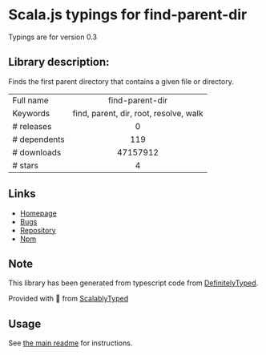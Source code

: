 
# Scala.js typings for find-parent-dir

Typings are for version 0.3

## Library description:
Finds the first parent directory that contains a given file or directory.

|                    |                 |
| ------------------ | :-------------: |
| Full name          | find-parent-dir |
| Keywords           | find, parent, dir, root, resolve, walk |
| # releases         | 0 |
| # dependents       | 119 |
| # downloads        | 47157912 |
| # stars            | 4 |

## Links
- [Homepage](https://github.com/thlorenz/find-parent-dir)
- [Bugs](https://github.com/thlorenz/find-parent-dir/issues)
- [Repository](https://github.com/thlorenz/find-parent-dir)
- [Npm](https://www.npmjs.com/package/find-parent-dir)
    


## Note
This library has been generated from typescript code from [DefinitelyTyped](https://definitelytyped.org).

Provided with :purple_heart: from [ScalablyTyped](https://github.com/oyvindberg/ScalablyTyped)

## Usage
See [the main readme](../../readme.md) for instructions.


